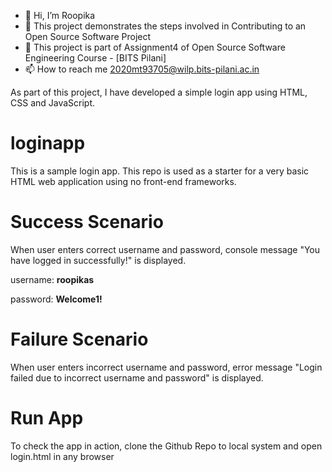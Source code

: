 - 👋 Hi, I’m Roopika
- 👀 This project demonstrates the steps involved in Contributing to an Open Source Software Project
- 🤔 This project is part of Assignment4 of Open Source Software Engineering Course - [BITS Pilani]
- 📫 How to reach me 2020mt93705@wilp.bits-pilani.ac.in

As part of this project, I have developed a simple login app using HTML, CSS and JavaScript.

# loginapp
This is a sample login app. This repo is used as a starter for a very basic HTML web application using no front-end frameworks.

# Success Scenario

When user enters correct username and password, console message "You have logged in successfully!" is displayed.

username: **roopikas**


password: **Welcome1!**

# Failure Scenario

When user enters incorrect username and password, error message "Login failed due to incorrect username and password" is displayed.

# Run App

To check the app in action, clone the Github Repo to local system and open login.html in any browser
